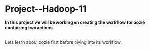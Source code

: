 # Project--Hadoop-11

<table>
  
  **In this project we will be working on creating the workflow for oozie containing two actions**.<br></br>

  Lets learn about oozie first before diving into its workflow.<br></br>
</table>
